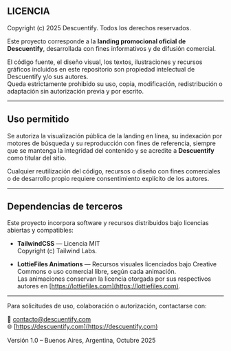 ## LICENCIA

Copyright (c) 2025 Descuentify.
Todos los derechos reservados.

Este proyecto corresponde a la **landing promocional oficial de Descuentify**, desarrollada con fines informativos y de difusión comercial.

El código fuente, el diseño visual, los textos, ilustraciones y recursos gráficos incluidos en este repositorio son propiedad intelectual de Descuentify y/o sus autores.  
Queda estrictamente prohibido su uso, copia, modificación, redistribución o adaptación sin autorización previa y por escrito.

---

## Uso permitido

Se autoriza la visualización pública de la landing en línea, su indexación por motores de búsqueda y su reproducción con fines de referencia, siempre que se mantenga la integridad del contenido y se acredite a **Descuentify** como titular del sitio.

Cualquier reutilización del código, recursos o diseño con fines comerciales o de desarrollo propio requiere consentimiento explícito de los autores.

---

## Dependencias de terceros

Este proyecto incorpora software y recursos distribuidos bajo licencias abiertas y compatibles:

- **TailwindCSS** — Licencia MIT  
  Copyright (c) Tailwind Labs.

- **LottieFiles Animations** — Recursos visuales licenciados bajo Creative Commons o uso comercial libre, según cada animación.  
  Las animaciones conservan la licencia otorgada por sus respectivos autores en [https://lottiefiles.com](https://lottiefiles.com).

---

Para solicitudes de uso, colaboración o autorización, contactarse con:

📧 contacto@descuentify.com  
🌐 [https://descuentify.com](https://descuentify.com)

Versión 1.0 – Buenos Aires, Argentina, Octubre 2025

